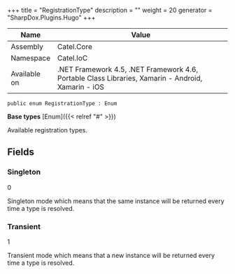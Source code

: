 

+++
title = "RegistrationType" 
description = ""
weight = 20
generator = "SharpDox.Plugins.Hugo"
+++

Name|Value
---|---
Assembly|Catel.Core
Namespace|Catel.IoC
Available on|.NET Framework 4.5, .NET Framework 4.6, Portable Class Libraries, Xamarin - Android, Xamarin - iOS

```
public enum RegistrationType : Enum
```

**Base types**
[Enum]({{&lt; relref "#" &gt;}})

Available registration types.

## Fields

### Singleton

0

Singleton mode which means that the same instance will be returned every time a type is resolved.

### Transient

1

Transient mode which means that a new instance will be returned every time a type is resolved.

